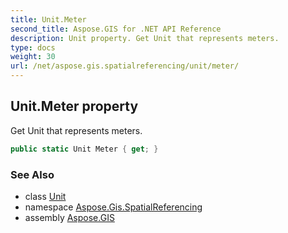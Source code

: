 ```yaml
---
title: Unit.Meter
second_title: Aspose.GIS for .NET API Reference
description: Unit property. Get Unit that represents meters.
type: docs
weight: 30
url: /net/aspose.gis.spatialreferencing/unit/meter/
---
```

## Unit.Meter property

Get Unit that represents meters.

```csharp
public static Unit Meter { get; }
```

### See Also

* class [Unit](../)
* namespace [Aspose.Gis.SpatialReferencing](../../unit/)
* assembly [Aspose.GIS](../../../)


